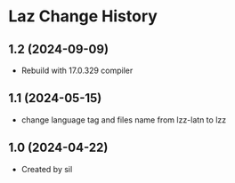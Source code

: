 Laz Change History
====================

1.2 (2024-09-09)
----------------
* Rebuild with 17.0.329 compiler

1.1 (2024-05-15)
----------------
* change language tag and files name from lzz-latn to lzz

1.0 (2024-04-22)
----------------
* Created by sil
